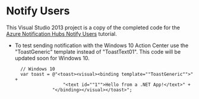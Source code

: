 # Notify Users

This Visual Studio 2013 project is a copy of the completed code for the [Azure Notification Hubs Notify Users](https://azure.microsoft.com/documentation/articles/notification-hubs-aspnet-backend-windows-dotnet-notify-users/) tutorial.

* To test sending notification with the Windows 10 Action Center use the "ToastGeneric" template instead of "ToastText01". This code will be updated soon for Windows 10.

		// Windows 10
		var toast = @"<toast><visual><binding template=""ToastGeneric"">" +
						"<text id=""1"">Hello from a .NET App!</text>" +
					"</binding></visual></toast>";